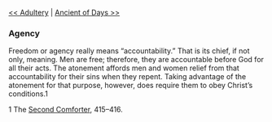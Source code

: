 [<< Adultery](Adultery.md)  |  [Ancient of Days >>](Ancient%20of%20Days.md)

### Agency
Freedom or agency really means “accountability.” That is its chief, if not only, meaning. Men are free; therefore, they are accountable before God for all their acts. The atonement affords men and women relief from that accountability for their sins when they repent. Taking advantage of the atonement for that purpose, however, does require them to obey Christ’s conditions.1



1 The [Second Comforter](#), 415–416.